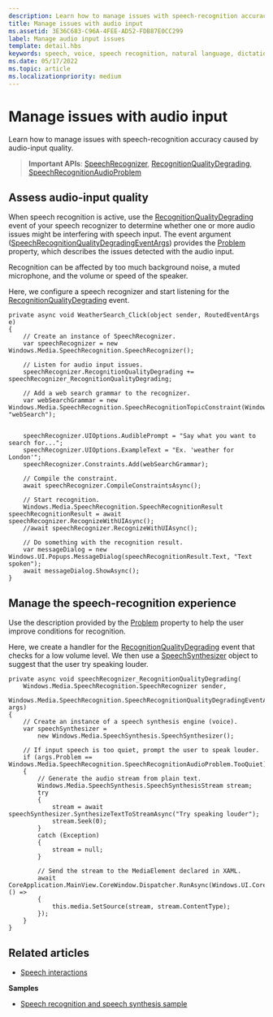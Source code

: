 ```yaml
---
description: Learn how to manage issues with speech-recognition accuracy caused by audio-input quality.
title: Manage issues with audio input
ms.assetid: 3E36C683-C96A-4FEE-AD52-FDB87E0CC299
label: Manage audio input issues
template: detail.hbs
keywords: speech, voice, speech recognition, natural language, dictation, input, user interaction
ms.date: 05/17/2022
ms.topic: article
ms.localizationpriority: medium
---
```


# Manage issues with audio input

Learn how to manage issues with speech-recognition accuracy caused by audio-input quality.

> **Important APIs**: [SpeechRecognizer](/uwp/api/Windows.Media.SpeechRecognition.SpeechRecognizer), [RecognitionQualityDegrading](/uwp/api/windows.media.speechrecognition.speechrecognizer.recognitionqualitydegrading), [SpeechRecognitionAudioProblem](/uwp/api/Windows.Media.SpeechRecognition.SpeechRecognitionAudioProblem)

## Assess audio-input quality

When speech recognition is active, use the [RecognitionQualityDegrading](/uwp/api/windows.media.speechrecognition.speechrecognizer.recognitionqualitydegrading) event of your speech recognizer to determine whether one or more audio issues might be interfering with speech input. The event argument ([SpeechRecognitionQualityDegradingEventArgs](/uwp/api/Windows.Media.SpeechRecognition.SpeechRecognitionQualityDegradingEventArgs)) provides the [Problem](/uwp/api/windows.media.speechrecognition.speechrecognitionqualitydegradingeventargs.problem) property, which describes the issues detected with the audio input.

Recognition can be affected by too much background noise, a muted microphone, and the volume or speed of the speaker.

Here, we configure a speech recognizer and start listening for the [RecognitionQualityDegrading](/uwp/api/windows.media.speechrecognition.speechrecognizer.recognitionqualitydegrading) event.

```CSharp
private async void WeatherSearch_Click(object sender, RoutedEventArgs e)
{
    // Create an instance of SpeechRecognizer.
    var speechRecognizer = new Windows.Media.SpeechRecognition.SpeechRecognizer();

    // Listen for audio input issues.
    speechRecognizer.RecognitionQualityDegrading += speechRecognizer_RecognitionQualityDegrading;

    // Add a web search grammar to the recognizer.
    var webSearchGrammar = new Windows.Media.SpeechRecognition.SpeechRecognitionTopicConstraint(Windows.Media.SpeechRecognition.SpeechRecognitionScenario.WebSearch, "webSearch");


    speechRecognizer.UIOptions.AudiblePrompt = "Say what you want to search for...";
    speechRecognizer.UIOptions.ExampleText = "Ex. 'weather for London'";
    speechRecognizer.Constraints.Add(webSearchGrammar);

    // Compile the constraint.
    await speechRecognizer.CompileConstraintsAsync();

    // Start recognition.
    Windows.Media.SpeechRecognition.SpeechRecognitionResult speechRecognitionResult = await speechRecognizer.RecognizeWithUIAsync();
    //await speechRecognizer.RecognizeWithUIAsync();

    // Do something with the recognition result.
    var messageDialog = new Windows.UI.Popups.MessageDialog(speechRecognitionResult.Text, "Text spoken");
    await messageDialog.ShowAsync();
}
```

## Manage the speech-recognition experience

Use the description provided by the [Problem](/uwp/api/windows.media.speechrecognition.speechrecognitionqualitydegradingeventargs.problem) property to help the user improve conditions for recognition.

Here, we create a handler for the [RecognitionQualityDegrading](/uwp/api/windows.media.speechrecognition.speechrecognizer.recognitionqualitydegrading) event that checks for a low volume level. We then use a [SpeechSynthesizer](/uwp/api/Windows.Media.SpeechSynthesis.SpeechSynthesizer) object to suggest that the user try speaking louder.

```CSharp
private async void speechRecognizer_RecognitionQualityDegrading(
    Windows.Media.SpeechRecognition.SpeechRecognizer sender,
    Windows.Media.SpeechRecognition.SpeechRecognitionQualityDegradingEventArgs args)
{
    // Create an instance of a speech synthesis engine (voice).
    var speechSynthesizer =
        new Windows.Media.SpeechSynthesis.SpeechSynthesizer();

    // If input speech is too quiet, prompt the user to speak louder.
    if (args.Problem == Windows.Media.SpeechRecognition.SpeechRecognitionAudioProblem.TooQuiet)
    {
        // Generate the audio stream from plain text.
        Windows.Media.SpeechSynthesis.SpeechSynthesisStream stream;
        try
        {
            stream = await speechSynthesizer.SynthesizeTextToStreamAsync("Try speaking louder");
            stream.Seek(0);
        }
        catch (Exception)
        {
            stream = null;
        }

        // Send the stream to the MediaElement declared in XAML.
        await CoreApplication.MainView.CoreWindow.Dispatcher.RunAsync(Windows.UI.Core.CoreDispatcherPriority.High, () =>
        {
            this.media.SetSource(stream, stream.ContentType);
        });
    }
}
```

## Related articles

- [Speech interactions](speech-interactions.md)

**Samples**

- [Speech recognition and speech synthesis sample](https://github.com/Microsoft/Windows-universal-samples/tree/master/Samples/SpeechRecognitionAndSynthesis)

